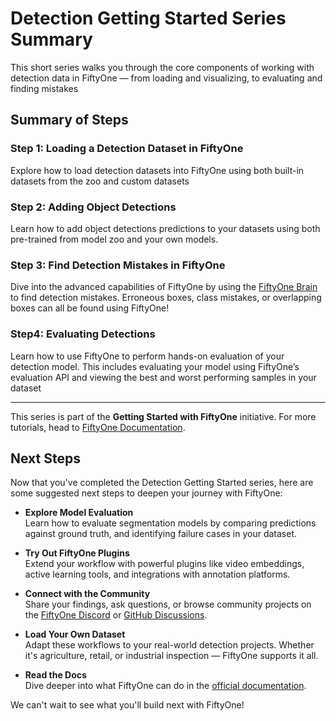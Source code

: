 # Detection Getting Started Series Summary

This short series walks you through the core components of working with
detection data in FiftyOne — from loading and visualizing, to evaluating and finding mistakes

## Summary of Steps

### Step 1: Loading a Detection Dataset in FiftyOne

Explore how to load detection datasets into FiftyOne using both built-in
datasets from the zoo and custom datasets

### Step 2: Adding Object Detections

Learn how to add object detections predictions to your datasets using both
pre-trained from model zoo and your own models.

### Step 3: Find Detection Mistakes in FiftyOne

Dive into the advanced capabilities of FiftyOne by using the [FiftyOne Brain](https://docs.voxel51.com/brain.html) to find detection mistakes. Erroneous boxes, class mistakes, or overlapping boxes can all be found using FiftyOne!

### Step4: Evaluating Detections

Learn how to use FiftyOne to perform hands-on evaluation of your detection model. This includes evaluating your model using FiftyOne’s evaluation API and viewing the best and worst performing samples in your dataset

---

This series is part of the **Getting Started with FiftyOne** initiative. For
more tutorials, head to [FiftyOne Documentation](https://docs.voxel51.com/).

## Next Steps

Now that you've completed the Detection Getting Started series, here are
some suggested next steps to deepen your journey with FiftyOne:

-   **Explore Model Evaluation**  
    Learn how to evaluate segmentation models by comparing predictions against
    ground truth, and identifying failure cases in your dataset.

-   **Try Out FiftyOne Plugins**  
    Extend your workflow with powerful plugins like video embeddings, active
    learning tools, and integrations with annotation platforms.

-   **Connect with the Community**  
    Share your findings, ask questions, or browse community projects on the
    [FiftyOne Discord](https://community.voxel51.com) or
    [GitHub Discussions](https://tbd.com).

-   **Load Your Own Dataset**  
    Adapt these workflows to your real-world detection projects. Whether
    it's agriculture, retail, or industrial inspection — FiftyOne supports it
    all.

-   **Read the Docs**  
    Dive deeper into what FiftyOne can do in the
    [official documentation](https://docs.voxel51.com/).

We can't wait to see what you'll build next with FiftyOne!

